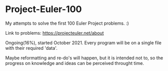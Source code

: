 # Project-Euler-100
My attempts to solve  the first 100 Euler Project problems. :)

Link to problems: https://projecteuler.net/about

Ongoing(16%), started October 2021.
Every program will be on a single file with their required 'data'.

Maybe reformatting and re-do's will happen, but it is intended not to, 
so the progress on knowledge and ideas can be perceived throught time.
